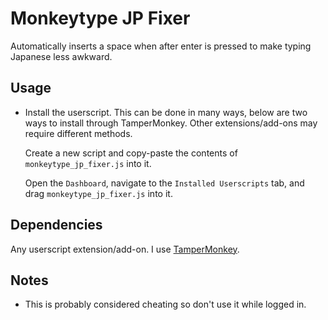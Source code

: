 # Monkeytype JP Fixer

Automatically inserts a space when after enter is pressed to make typing Japanese less awkward.

## Usage

- Install the userscript. This can be done in many ways, below are two ways to install through TamperMonkey. Other extensions/add-ons may require different methods.

    Create a new script and copy-paste the contents of `monkeytype_jp_fixer.js` into it.

    Open the `Dashboard`, navigate to the `Installed Userscripts` tab, and drag `monkeytype_jp_fixer.js` into it.

## Dependencies

Any userscript extension/add-on. I use [TamperMonkey](https://www.tampermonkey.net/).

## Notes

- This is probably considered cheating so don't use it while logged in.